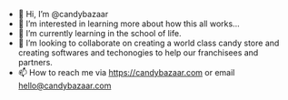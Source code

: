 - 👋 Hi, I’m @candybazaar
- 👀 I’m interested in learning more about how this all works...
- 🌱 I’m currently learning in the school of life.
- 💞️ I’m looking to collaborate on creating a world class candy store and creating softwares and techonogies to help our franchisees and partners.
- 📫 How to reach me via https://candybazaar.com or email hello@candybazaar.com

<!---
candybazaar/candybazaar is a ✨ special ✨ repository because its `README.md` (this file) appears on your GitHub profile.
You can click the Preview link to take a look at your changes.
--->
